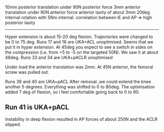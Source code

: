 10mm posterior translation under 90N posterior force
3mm anterior translation under 90N anterior force
anterior laxity of about 3mm
20deg internal rotation with 5Nm internal.
correlation between IE and AP => high posterior laxity

---

Hyper extension is about 15-20 deg flexion.
Trajectories were changed to be 0 to 75 deg.
Runs 17 and 18 are UKA+ACL unoptimised.
Seems that we put it in hyper extension. At 45deg you expect to see a switch in sides on the compression (i.e. from +5 to -5 on the targeted 50N). We saw it at about 48deg.
Runs 33 and 34 are UKA+pACLR unoptimised

Under load the anterior translation was 2mm. At 45N anterior, the femoral screw was pulled out.


Runs 39 and 40 are UKA+pACL
After removal ,we could extend the knee another 5 degrees.
Everything was shifted to 0 to 80deg. The optimisation added 7 deg of flexion, so I feel comfortable going back to 0 to 90.

Run 41 is UKA+pACL
---
Instability in deep flexion resulted in AP forces of about 250N and the ACLR slipped.
